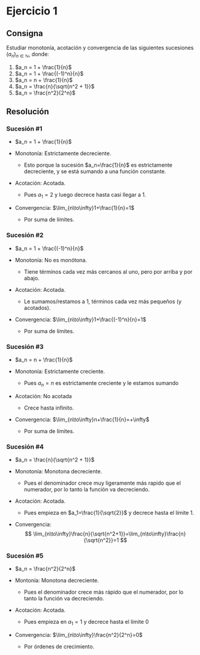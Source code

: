 # Ejercicio 1

## Consigna

Estudiar monotonía, acotación y convergencia de las siguientes sucesiones $(a_n)_{n \in \mathbb{N}}$, donde:

1. $a_n = 1 + \frac{1}{n}$
2. $a_n = 1 + \frac{(-1)^n}{n}$
3. $a_n = n + \frac{1}{n}$
4. $a_n = \frac{n}{\sqrt{n^2 + 1}}$
5. $a_n = \frac{n^2}{2^n}$

## Resolución

### Sucesión #1

- $a_n = 1 + \frac{1}{n}$

- Monotonía: Estrictamente decreciente.
    - Esto porque la sucesión $a_n=\frac{1}{n}$ es estrictamente decreciente, y se está sumando a una función constante.
- Acotación: Acotada.
    - Pues $a_1=2$ y luego decrece hasta casi llegar a 1.
- Convergencia: $\lim_{n\to\infty}1+\frac{1}{n}=1$
    - Por suma de límites.

### Sucesión #2

- $a_n = 1 + \frac{(-1)^n}{n}$

- Monotonía: No es monótona.
    - Tiene términos cada vez más cercanos al uno, pero por arriba y por abajo.
- Acotación: Acotada.
    - Le sumamos/restamos a 1, términos cada vez más pequeños (y acotados).
- Convergencia: $\lim_{n\to\infty}1+\frac{(-1)^n}{n}=1$
    - Por suma de límites.

### Sucesión #3

- $a_n = n + \frac{1}{n}$

- Monotonía: Estrictamente creciente.
    - Pues $a_n=n$ es estrictamente creciente y le estamos sumando 
- Acotación: No acotada
    - Crece hasta infinito.
- Convergencia: $\lim_{n\to\infty}n+\frac{1}{n}=+\infty$
    - Por suma de límites.

### Sucesión #4

- $a_n = \frac{n}{\sqrt{n^2 + 1}}$

- Monotonía: Monotona decreciente.
    - Pues el denominador crece muy ligeramente más rapido que el numerador, por lo tanto la función va decreciendo.
- Acotación: Acotada.
    - Pues empieza en $a_1=\frac{1}{\sqrt{2}}$ y decrece hasta el límite $1$.
- Convergencia:
    $$
    \lim_{n\to\infty}\frac{n}{\sqrt{n^2+1}}=\lim_{n\to\infty}\frac{n}{\sqrt{n^2}}=1
    $$

### Sucesión #5

- $a_n = \frac{n^2}{2^n}$

- Montonía: Monotona decreciente.
    - Pues el denominador crece más rápido que el numerador, por lo tanto la función va decreciendo.
- Acotación: Acotada.
    - Pues empieza en $a_1=1$ y decrece hasta el límite $0$
- Convergencia: $\lim_{n\to\infty}\frac{n^2}{2^n}=0$
    - Por órdenes de crecimiento.